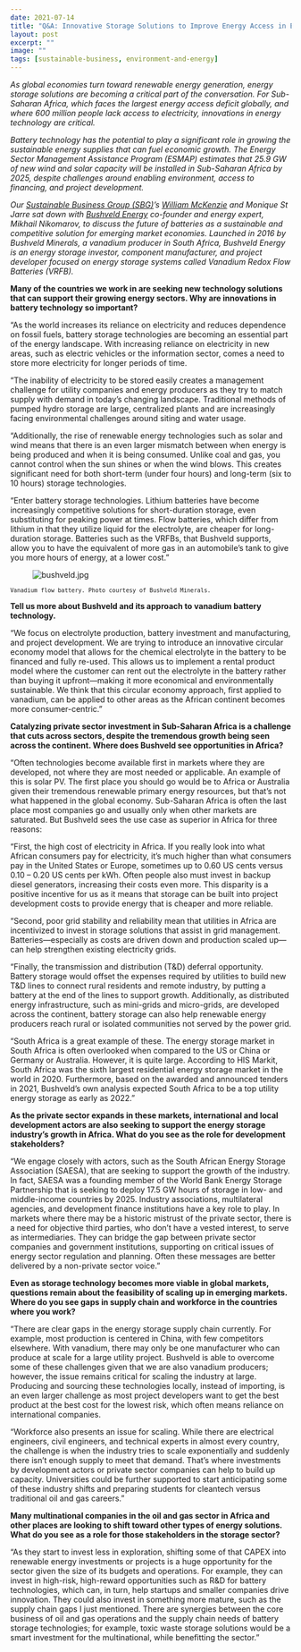 ```yaml
---
date: 2021-07-14
title: "Q&A: Innovative Storage Solutions to Improve Energy Access in Emerging Markets"
layout: post
excerpt: ""
image: ""
tags: [sustainable-business, environment-and-energy]
---
```

<p><em>As global economies turn toward renewable energy generation, energy storage solutions are becoming a critical part of the conversation. For Sub-Saharan Africa, which faces the largest energy access deficit globally, and where 600 million people lack access to electricity, innovations in energy technology are critical.</em></p><p><em>Battery technology has the potential to play a significant role in growing the sustainable energy supplies that can fuel economic growth. The Energy Sector Management Assistance Program (ESMAP) estimates that 25.9 GW of new wind and solar capacity will be installed in Sub-Saharan Africa by 2025, despite challenges around enabling environment, access to financing, and project development.</em></p><p><em>Our <a href="https://www.dai.com/our-work/solutions/sustainable-business">Sustainable Business Group (SBG)</a>’s <a href="https://www.dai.com/who-we-are/our-team/william-mckenzie">William McKenzie</a> and Monique St Jarre sat down with <a href="https://www.bushveldenergy.com/">Bushveld Energy</a> co-founder and energy expert, Mikhail Nikomarov, to discuss the future of batteries as a sustainable and competitive solution for emerging market economies. Launched in 2016 by Bushveld Minerals, a vanadium producer in South Africa, Bushveld Energy is an energy storage investor, component manufacturer, and project developer focused on energy storage systems called Vanadium Redox Flow Batteries (VRFB).</em></p><p><strong>Many of the countries we work in are seeking new technology solutions that can support their growing energy sectors. Why are innovations in battery technology so important?</strong></p><p>“As the world increases its reliance on electricity and reduces dependence on fossil fuels, battery storage technologies are becoming an essential part of the energy landscape. With increasing reliance on electricity in new areas, such as electric vehicles or the information sector, comes a need to store more electricity for longer periods of time.</p><p>“The inability of electricity to be stored easily creates a management challenge for utility companies and energy producers as they try to match supply with demand in today’s changing landscape. Traditional methods of pumped hydro storage are large, centralized plants and are increasingly facing environmental challenges around siting and water usage.</p><p>“Additionally, the rise of renewable energy technologies such as solar and wind means that there is an even larger mismatch between when energy is being produced and when it is being consumed. Unlike coal and gas, you cannot control when the sun shines or when the wind blows. This creates significant need for both short-term (under four hours) and long-term (six to 10 hours) storage technologies.</p><p>“Enter battery storage technologies. Lithium batteries have become increasingly competitive solutions for short-duration storage, even substituting for peaking power at times. Flow batteries, which differ from lithium in that they utilize liquid for the electrolyte, are cheaper for long-duration storage. Batteries such as the VRFBs, that Bushveld supports, allow you to have the equivalent of more gas in an automobile’s tank to give you more hours of energy, at a lower cost.”</p><figure class="kg-card kg-image-card"><img src="https://pubs.ghost.io/uploads/bushveld.jpg" class="kg-image" alt="bushveld.jpg" loading="lazy"></figure><p><code><code>Vanadium flow battery. Photo courtesy of Bushveld Minerals.</code></code></p><p><strong>Tell us more about Bushveld and its approach to vanadium battery technology.</strong></p><p>“We focus on electrolyte production, battery investment and manufacturing, and project development. We are trying to introduce an innovative circular economy model that allows for the chemical electrolyte in the battery to be financed and fully re-used. This allows us to implement a rental product model where the customer can rent out the electrolyte in the battery rather than buying it upfront—making it more economical and environmentally sustainable. We think that this circular economy approach, first applied to vanadium, can be applied to other areas as the African continent becomes more consumer-centric.”</p><p><strong>Catalyzing private sector investment in Sub-Saharan Africa is a challenge that cuts across sectors, despite the tremendous growth being seen across the continent. Where does Bushveld see opportunities in Africa?</strong></p><p>“Often technologies become available first in markets where they are developed, not where they are most needed or applicable. An example of this is solar PV. The first place you should go would be to Africa or Australia given their tremendous renewable primary energy resources, but that’s not what happened in the global economy. Sub-Saharan Africa is often the last place most companies go and usually only when other markets are saturated. But Bushveld sees the use case as superior in Africa for three reasons:</p><p>“First, the high cost of electricity in Africa. If you really look into what African consumers pay for electricity, it’s much higher than what consumers pay in the United States or Europe, sometimes up to 0.60 US cents versus 0.10 – 0.20 US cents per kWh. Often people also must invest in backup diesel generators, increasing their costs even more. This disparity is a positive incentive for us as it means that storage can be built into project development costs to provide energy that is cheaper and more reliable.</p><p>“Second, poor grid stability and reliability mean that utilities in Africa are incentivized to invest in storage solutions that assist in grid management. Batteries—especially as costs are driven down and production scaled up—can help strengthen existing electricity grids.</p><p>“Finally, the transmission and distribution (T&amp;D) deferral opportunity. Battery storage would offset the expenses required by utilities to build new T&amp;D lines to connect rural residents and remote industry, by putting a battery at the end of the lines to support growth. Additionally, as distributed energy infrastructure, such as mini-grids and micro-grids, are developed across the continent, battery storage can also help renewable energy producers reach rural or isolated communities not served by the power grid.</p><p>“South Africa is a great example of these. The energy storage market in South Africa is often overlooked when compared to the US or China or Germany or Australia. However, it is quite large. According to HIS Markit, South Africa was the sixth largest residential energy storage market in the world in 2020. Furthermore, based on the awarded and announced tenders in 2021, Bushveld’s own analysis expected South Africa to be a top utility energy storage as early as 2022.”</p><p><strong>As the private sector expands in these markets, international and local development actors are also seeking to support the energy storage industry’s growth in Africa. What do you see as the role for development stakeholders?</strong></p><p>“We engage closely with actors, such as the South African Energy Storage Association (SAESA), that are seeking to support the growth of the industry. In fact, SAESA was a founding member of the World Bank Energy Storage Partnership that is seeking to deploy 17.5 GW hours of storage in low- and middle-income countries by 2025. Industry associations, multilateral agencies, and development finance institutions have a key role to play. In markets where there may be a historic mistrust of the private sector, there is a need for objective third parties, who don’t have a vested interest, to serve as intermediaries. They can bridge the gap between private sector companies and government institutions, supporting on critical issues of energy sector regulation and planning. Often these messages are better delivered by a non-private sector voice.”</p><p><strong>Even as storage technology becomes more viable in global markets, questions remain about the feasibility of scaling up in emerging markets. Where do you see gaps in supply chain and workforce in the countries where you work?</strong></p><p>“There are clear gaps in the energy storage supply chain currently. For example, most production is centered in China, with few competitors elsewhere. With vanadium, there may only be one manufacturer who can produce at scale for a large utility project. Bushveld is able to overcome some of these challenges given that we are also vanadium producers; however, the issue remains critical for scaling the industry at large. Producing and sourcing these technologies locally, instead of importing, is an even larger challenge as most project developers want to get the best product at the best cost for the lowest risk, which often means reliance on international companies.</p><p>“Workforce also presents an issue for scaling. While there are electrical engineers, civil engineers, and technical experts in almost every country, the challenge is when the industry tries to scale exponentially and suddenly there isn’t enough supply to meet that demand. That’s where investments by development actors or private sector companies can help to build up capacity. Universities could be further supported to start anticipating some of these industry shifts and preparing students for cleantech versus traditional oil and gas careers.”</p><p><strong>Many multinational companies in the oil and gas sector in Africa and other places are looking to shift toward other types of energy solutions. What do you see as a role for those stakeholders in the storage sector?</strong></p><p>“As they start to invest less in exploration, shifting some of that CAPEX into renewable energy investments or projects is a huge opportunity for the sector given the size of its budgets and operations. For example, they can invest in high-risk, high-reward opportunities such as R&amp;D for battery technologies, which can, in turn, help startups and smaller companies drive innovation. They could also invest in something more mature, such as the supply chain gaps I just mentioned. There are synergies between the core business of oil and gas operations and the supply chain needs of battery storage technologies; for example, toxic waste storage solutions would be a smart investment for the multinational, while benefitting the sector.”</p>
  
